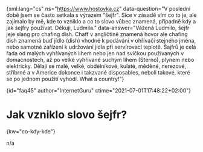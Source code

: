 
{xml:lang="cs" ns="https://www.hostovka.cz" data-question="V poslední době jsem se často setkala s výrazem "šejfr". Sice v zásadě vím co to je, ale zajímalo by mě, kde to vzniklo a co to slovo vůbec znamená, případně kdy a jak šejfry používat. Děkuji, Ludmila." data-answer="Vážená Ludmilo, šejfr jeje slang pro chafing dish. Chaff v angličtině znamená hovor ale chafing dish znamená buď jídlo (dish) vhodné k podávání v ohřívači stejného jména, nebo samotné zařízení k udržování jídla při servírovací teplotě. Šajfrů je celá řada od malých vyhřívaných lihem nebo jen nad svíčkou používaných v domácnostech, až po velké vyhřívané suchým lihem (Sterno), plynem nebo elektricky. Dělají se malé, velké, obdélníkové, kulaté, měděné, nerezové, stříbrné a v Americe dokonce i takzvané disposables, neboli takové, které se po jednom použití vyhodí. What a country!"}

{id="faq45" author="InternetGuru" ctime="2021-07-01T17:48:22+02:00"}

# Jak vzniklo slovo šejfr?

{kw="co-kdy-kde"}

n/a

